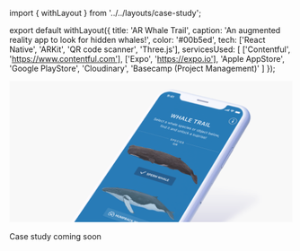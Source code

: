 import { withLayout } from '../../layouts/case-study';

export default withLayout({
  title: 'AR Whale Trail',
  caption: 'An augmented reality app to look for hidden whales!',
  color: '#00b5ed',
  tech: ['React Native', 'ARKit', 'QR code scanner', 'Three.js'],
  servicesUsed: [
    ['Contentful', 'https://www.contentful.com'],
    ['Expo', 'https://expo.io'],
    'Apple AppStore',
    'Google PlayStore',
    'Cloudinary',
    'Basecamp (Project Management)'
  ]
});

<img className="img-fluid mb-5" src="/static/images/screen-whaletrail.png" />

Case study coming soon
